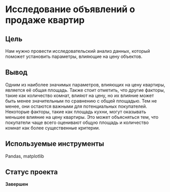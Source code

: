 # Исследование объявлений о продаже квартир

## Цель
Нам нужно провести исследовательский анализ данных, который поможет установить параметры, влияющие на цену объектов.
## Вывод
Одним из наиболее значимых параметров, влияющих на цену квартиры, является её общая площадь. Также стоит отметить, что другие факторы, такие как количество комнат, влияют на цену, но их влияние может быть менее значительным по сравнению с общей площадью. Тем не менее, они остаются важными для потенциальных покупателей.
Некоторые факторы, такие как площадь кухни, могут оказывать меньшее влияние на цену квартиры. Это может объясняться тем, что покупатели чаще всего оценивают общую площадь и количество комнат как более существенные критерии.
## Используемые инструменты
Pandas, matplotlib

## Статус проекта 
**Завершен**
